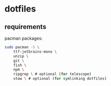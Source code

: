 # dotfiles
## requirements
pacman packages:
```bash
sudo pacman -S \
    ttf-jetbrains-mono \
    unzip \
    git \
    fish \
    npm \
    ripgrep \ # optional (for telescope)
    stow \ # optional (for symlinking dotfiles)

```

